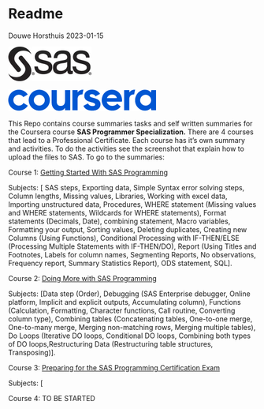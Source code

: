 Readme
================
Douwe Horsthuis
2023-01-15

![](images/image-1681266729.png)

![](images/image-37567620.png)

This Repo contains course summaries tasks and self written summaries for
the Coursera course **SAS Programmer Specialization.** There are 4
courses that lead to a Professional Certificate. Each course has it’s
own summary and activities. To do the activities see the screenshot that
explain how to upload the files to SAS. To go to the summaries:

Course 1: [Getting Started With SAS
Programming](https://github.com/DouweHorsthuis/sas/blob/main/SAS-Course-part-1-out-of-4.md)

Subjects: \[ SAS steps, Exporting data, Simple Syntax error solving
steps, Column lengths, Missing values, Libraries, Working with excel
data, Importing unstructured data, Procedures, WHERE statement (Missing
values and WHERE statements, Wildcards for WHERE statements), Format
statements (Decimals, Date), combining statement, Macro variables,
Formatting your output, Sorting values, Deleting duplicates, Creating
new Columns (Using Functions), Conditional Processing with IF-THEN/ELSE
(Processing Multiple Statements with IF-THEN/DO), Report (Using Titles
and Footnotes, Labels for column names, Segmenting Reports, No
observations, Frequency report, Summary Statistics Report), ODS
statement, SQL\].

Course 2: [Doing More with SAS
Programming](https://github.com/DouweHorsthuis/sas/blob/main/SAS-Course-part-2-out-of-4.md)

Subjects: \[Data step (Order), Debugging (SAS Enterprise debugger,
Online platform, Implicit and explicit outputs, Accumulating column),
Functions (Calculation, Formatting, Character functions, Call routine,
Converting column type), Combining tables (Concatenating tables,
One-to-one merge, One-to-many merge, Merging non-matching rows, Merging
multiple tables), Do Loops (Iterative DO loops, Conditional DO loops,
Combining both types of DO loops,Restructuring Data (Restructuring table
structures, Transposing)\].

Course 3: [Preparing for the SAS Programming Certification
Exam](https://github.com/DouweHorsthuis/sas/blob/main/SAS-Course-part-3-out-of-4.md)

Subjects: \[

Course 4: TO BE STARTED
